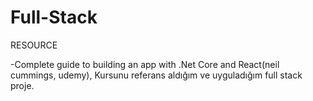 # Full-Stack

 RESOURCE

-Complete guide to building an app with .Net Core and React(neil cummings, udemy), Kursunu referans aldığım ve uyguladığım full stack proje.
